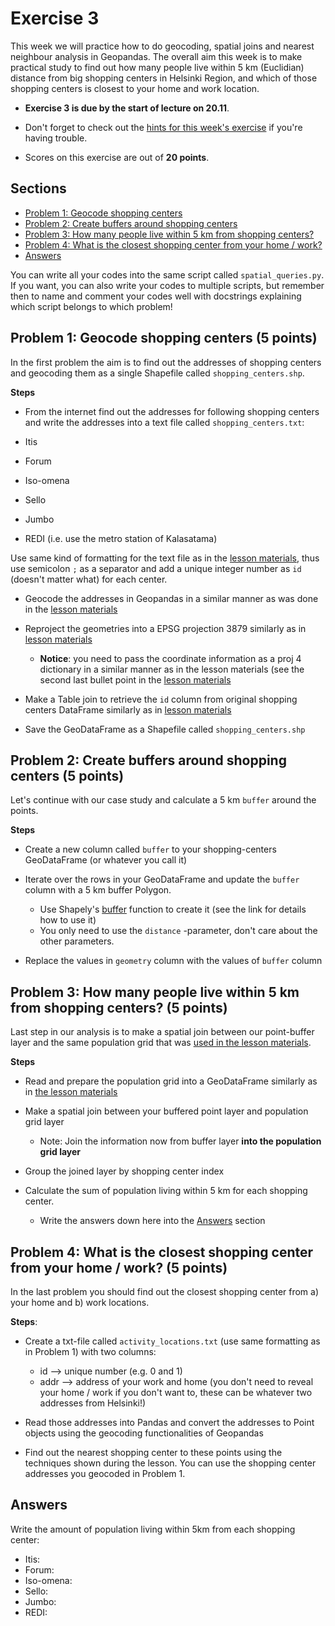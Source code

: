 # Exercise 3

This week we will practice how to do geocoding, spatial joins and nearest neighbour analysis in Geopandas. The overall aim this week is to make practical study to find out how many people live within 5 km (Euclidian) distance from big shopping centers in Helsinki Region, and which of those shopping centers is closest to your home and work location. 

- **Exercise 3 is due by the start of lecture on 20.11**.

- Don't forget to check out the [hints for this week's exercise](https://automating-gis-processes.github.io/2017/lessons/L3/exercise-3-hints.html) if you're having trouble.

- Scores on this exercise are out of **20 points**.

## Sections

 - [Problem 1: Geocode shopping centers](#problem-1-geocode-shopping-centers-5-points)
 - [Problem 2: Create buffers around shopping centers](#problem-2-create-buffers-around-shopping-centers-5-points)
 - [Problem 3: How many people live within 5 km from shopping centers?](#problem-3-how-many-people-live-within-5-km-from-shopping-centers-5-points)
 - [Problem 4: What is the closest shopping center from your home / work?](#problem-4-what-is-the-closest-shopping-center-from-your-home--work-5-points)
 - [Answers](#answers)
 
You can write all your codes into the same script called `spatial_queries.py`. If you want, you can also write your codes to multiple scripts, but remember then to name and comment your codes well with docstrings explaining which script belongs to which problem!
 
## Problem 1: Geocode shopping centers (5 points)

In the first problem the aim is to find out the addresses of shopping centers and geocoding them as a single Shapefile called `shopping_centers.shp`.

**Steps**

- From the internet find out the addresses for following shopping centers and write the addresses into a text file called `shopping_centers.txt`:

 - Itis
 - Forum
 - Iso-omena
 - Sello
 - Jumbo
 - REDI (i.e. use the metro station of Kalasatama)

Use same kind of formatting for the text file as in the [lesson materials](https://automating-gis-processes.github.io/2017/lessons/L3/geocoding.html#geocoding-in-geopandas), thus use semicolon `;` as a separator and add a unique integer number as `id` (doesn't matter what) for each center. 

- Geocode the addresses in Geopandas in a similar manner as was done in the [lesson materials](https://automating-gis-processes.github.io/2016/Lesson3-geocoding.html#geocoding-in-geopandas)

- Reproject the geometries into a EPSG projection 3879 similarly as in [lesson materials](https://automating-gis-processes.github.io/2016/Lesson3-projections.html#projections-converting-from-projection-to-another)
  
   - **Notice**: you need to pass the coordinate information as a proj 4 dictionary in a similar manner as in the lesson materials (see the second last bullet point in the [lesson materials](https://automating-gis-processes.github.io/2016/Lesson3-projections.html#projections-converting-from-projection-to-another)

- Make a Table join to retrieve the `id` column from original shopping centers DataFrame similarly as in [lesson materials](https://automating-gis-processes.github.io/2016/Lesson3-table-join.html)

- Save the GeoDataFrame as a Shapefile called `shopping_centers.shp`

## Problem 2: Create buffers around shopping centers (5 points)

Let's continue with our case study and calculate a 5 km `buffer` around the points. 

**Steps**

- Create a new column called `buffer` to your shopping-centers GeoDataFrame (or whatever you call it)

- Iterate over the rows in your GeoDataFrame and update the `buffer` column with a 5 km buffer Polygon.
  
  - Use Shapely's [buffer](http://toblerity.org/shapely/manual.html#object.buffer) function to create it (see the link for details how to use it)
  - You only need to use the `distance` -parameter, don't care about the other parameters.
  
- Replace the values in `geometry` column with the values of `buffer` column

## Problem 3: How many people live within 5 km from shopping centers? (5 points)

Last step in our analysis is to make a spatial join between our point-buffer layer and the same population grid that was [used in the lesson materials](https://automating-gis-processes.github.io/2016/Lesson3-spatial-join.html#download-and-clean-the-data).

**Steps**

- Read and prepare the population grid into a GeoDataFrame similarly as in [the lesson materials](https://automating-gis-processes.github.io/2016/Lesson3-spatial-join.html#download-and-clean-the-data)

- Make a spatial join between your buffered point layer and population grid layer

  - Note: Join the information now from buffer layer **into the population grid layer**

- Group the joined layer by shopping center index

- Calculate the sum of population living within 5 km for each shopping center.
  
  - Write the answers down here into the [Answers](#answers) section
  
## Problem 4: What is the closest shopping center from your home / work? (5 points)

In the last problem you should find out the closest shopping center from a) your home and b) work locations. 

**Steps**:

 - Create a txt-file called `activity_locations.txt` (use same formatting as in Problem 1) with two columns:
    - id --> unique number (e.g. 0 and 1)
    - addr --> address of your work and home (you don't need to reveal your home / work if you don't want to, these can be whatever two addresses from Helsinki!)
    
 - Read those addresses into Pandas and convert the addresses to Point objects using the geocoding functionalities of Geopandas
 - Find out the nearest shopping center to these points using the techniques shown during the lesson. You can use the shopping center addresses you geocoded in Problem 1.  

## Answers

Write the amount of population living within 5km from each shopping center:

 - Itis:
 - Forum:
 - Iso-omena:
 - Sello:
 - Jumbo:
 - REDI:


